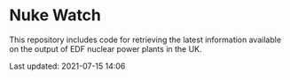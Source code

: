 # Nuke Watch

This repository includes code for retrieving the latest information available on the output of EDF nuclear power plants in the UK.

Last updated: 2021-07-15 14:06